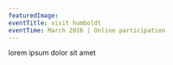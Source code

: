 ```yaml
---
featuredImage:
eventTitle: visit humboldt
eventTime: March 2016 | Online participation
---
```


lorem ipsum dolor sit amet